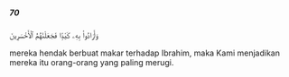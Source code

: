 ##### 70

<span class="ayah">وَأَرَادُوا۟ بِهِۦ كَيْدًۭا فَجَعَلْنَٰهُمُ ٱلْأَخْسَرِينَ</span>

<span class="ayah_translation">mereka hendak berbuat makar terhadap Ibrahim, maka Kami menjadikan mereka itu orang-orang yang paling merugi.</span>

